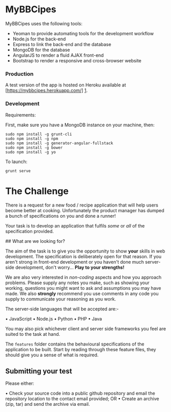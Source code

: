 # MyBBCipesMyBBCipes uses the following tools:  - Yeoman to provide automating tools for the development workflow  - Node.js for the back-end  - Express to link the back-end and the database  - MongoDB for the database  - AngularJS to render a fluid AJAX front-end  - Bootstrap to render a responsive and cross-browser website### ProductionA test version of the app is hosted on Heroku available at [https://mybbcipes.herokuapp.com/] [1].### DevelopmentRequirements:First, make sure you have a MongoDB instance on your machine, then:    sudo npm install -g grunt-cli    sudo npm install -g npm    sudo npm install -g generator-angular-fullstack    sudo npm install -g bower    sudo npm install -g yo    To launch:    grunt serve  [1]:https://mybbcipes.herokuapp.com/# The ChallengeThere is a request for a new food / recipe application that will help users become better at cooking. Unfortunately the product manager has dumped a bunch of specifications on you and done a runner!Your task is to develop an application that fulfils _some_ or _all_ of the specification provided.## What are we looking for?The aim of the task is to give you the opportunity to show **your** skills in web development. The specification is deliberately open for that reason. If you aren't strong in front-end development or you haven't done much server-side development, don't worry... **Play to your strengths!**We are also very interested in _non-coding_ aspects and how you approach problems. Please supply any notes you make, such as showing your working, questions you might want to ask and assumptions you may have made. We also **strongly** recommend you use comments in any code you supply to communicate your reasoning as you work.The server-side languages that will be accepted are:-• JavaScript• Node.js• Python• PHP• JavaYou may also pick whichever client and server side frameworks you feel are suited to the task at hand.The `features` folder contains the behavioural specifications of the application to be built. Start by reading through these feature files, they should give you a sense of what is required.## Submitting your testPlease either:• Check your source code into a public github repository and email the repository location to the contact email provided; OR• Create an archive (zip, tar) and send the archive via email.